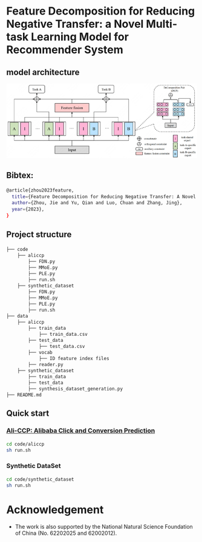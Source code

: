 # Feature Decomposition for Reducing Negative Transfer: a Novel Multi-task Learning Model for Recommender System

## model architecture
![hustlin_erd](./model_architecture.png)

## Bibtex:
```sh
@article{zhou2023feature,
  title={Feature Decomposition for Reducing Negative Transfer: A Novel Multi-task Learning Method for Recommender System},
  author={Zhou, Jie and Yu, Qian and Luo, Chuan and Zhang, Jing},
  year={2023},
}
```

## Project structure
```
├── code
    ├── aliccp
        ├── FDN.py
        ├── MMoE.py
        ├── PLE.py
        ├── run.sh
    ├── synthetic_dataset
        ├── FDN.py
        ├── MMoE.py
        ├── PLE.py
        ├── run.sh
├── data 
    ├── aliccp
        ├── train_data
            ├── train_data.csv
        ├── test_data
            ├── test_data.csv
        ├── vocab
            ├── ID feature index files
        ├── reader.py
    ├── synthetic_dataset
        ├── train_data
        ├── test_data
        ├── synthesis_dataset_generation.py
├── README.md
```

## Quick start
### [Ali-CCP: Alibaba Click and Conversion Prediction](https://tianchi.aliyun.com/dataset/dataDetail?dataId=408)
```bash
cd code/aliccp
sh run.sh
```
### Synthetic DataSet 
```bash
cd code/synthetic_dataset
sh run.sh
```

# Acknowledgement
 - The work is also supported by the National Natural Science Foundation of China (No. 62202025 and 62002012).
